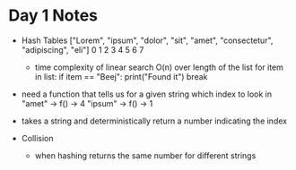 # Day 1 Notes

- Hash Tables
  ["Lorem", "ipsum", "dolor", "sit", "amet", "consectetur", "adipiscing", "eli"]
  0 1 2 3 4 5 6 7

  - time complexity of linear search O(n) over length of the list
    for item in list:
    if item == "Beej":
    print("Found it")
    break

- need a function that tells us for a given string which index to look in
  "amet" -> f() -> 4
  "ipsum" -> f() -> 1

- takes a string and deterministically return a number indicating the index

- Collision
  - when hashing returns the same number for different strings

